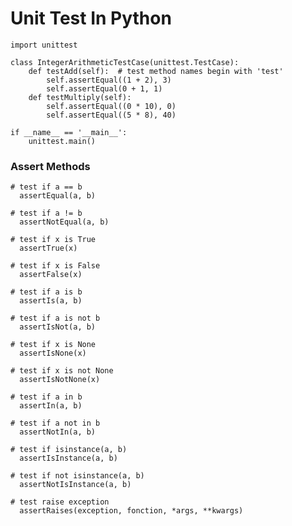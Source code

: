 # Unit Test In Python


    import unittest

    class IntegerArithmeticTestCase(unittest.TestCase):
        def testAdd(self):  # test method names begin with 'test'
            self.assertEqual((1 + 2), 3)
            self.assertEqual(0 + 1, 1)
        def testMultiply(self):
            self.assertEqual((0 * 10), 0)
            self.assertEqual((5 * 8), 40)

    if __name__ == '__main__':
        unittest.main()


### Assert Methods
    # test if a == b
      assertEqual(a, b)

    # test if a != b
      assertNotEqual(a, b)

    # test if x is True
      assertTrue(x)

    # test if x is False
      assertFalse(x)

    # test if a is b
      assertIs(a, b)

    # test if a is not b
      assertIsNot(a, b)

    # test if x is None
      assertIsNone(x)

    # test if x is not None
      assertIsNotNone(x)

    # test if a in b
      assertIn(a, b)

    # test if a not in b
      assertNotIn(a, b)

    # test if isinstance(a, b)
      assertIsInstance(a, b)

    # test if not isinstance(a, b)
      assertNotIsInstance(a, b)

    # test raise exception
      assertRaises(exception, fonction, *args, **kwargs)
